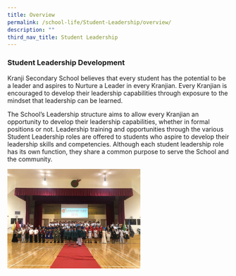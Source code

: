 ```yaml
---
title: Overview
permalink: /school-life/Student-Leadership/overview/
description: ""
third_nav_title: Student Leadership
---
```

### Student Leadership Development

Kranji Secondary School believes that every student has the potential to be a leader and aspires to Nurture a Leader in every Kranjian. Every Kranjian is encouraged to develop their leadership capabilities through exposure to the mindset that leadership can be learned.

The School’s Leadership structure aims to allow every Kranjian an opportunity to develop their leadership capabilities, whether in formal positions or not. Leadership training and opportunities through the various Student Leadership roles are offered to students who aspire to develop their leadership skills and competencies. Although each student leadership role has its own function, they share a common purpose to serve the School and the community.

<img src="/images/sl1.png" 
     style="width:60%">
